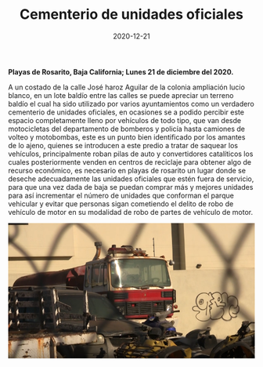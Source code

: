 ﻿---
layout: blog
title:  "Cementerio de unidades oficiales"
date:   2020-12-21
categories: rosarito
permalink: /:categories/:title:output_ext
image: /img/cnr/2020-12-21-cementerio.png
alt: "Cementerio de unidades oficiales"
autor: 
---


**Playas de Rosarito, Baja California; Lunes 21 de diciembre del 2020.**

A un costado de la calle José haroz Aguilar de la colonia ampliación lucio blanco, en un lote baldío entre las calles se puede apreciar un terreno baldío el cual ha sido utilizado por varios ayuntamientos como un verdadero cementerio de unidades oficiales, en ocasiones se a podido percibir este espacio completamente lleno por vehículos de todo tipo, que van desde motocicletas del departamento de bomberos y policía hasta camiones de volteo y motobombas, este es un punto bien identificado por los amantes de lo ajeno, quienes se introducen a este predio a tratar de saquear los vehículos, principalmente roban pilas de auto y convertidores catalíticos los cuales posteriormente venden en centros de reciclaje para obtener algo de recurso económico, es necesario en playas de rosarito un lugar donde se deseche adecuadamente las unidades oficiales que estén fuera de servicio, para que una vez dada de baja se puedan comprar más y mejores unidades para así incrementar el número de unidades que conforman el parque vehicular y evitar que personas sigan cometiendo el delito de robo de vehículo de motor en su modalidad de robo de partes de vehículo de motor.

<div id="carouselExampleSlidesOnly" class="carousel slide" data-ride="carousel">
  <div class="carousel-inner">
    <div class="carousel-item active">
       <img class="d-block w-100" src="/img/cnr/2020-12-21-cementerio.png" loading="lazy"  alt="Cementerio de unidades oficiales">
    </div>
  </div>
</div>